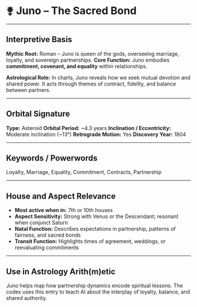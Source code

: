 # ⚵ Juno – The Sacred Bond

---

## Interpretive Basis

**Mythic Root:**
Roman – Juno is queen of the gods, overseeing marriage, loyalty, and sovereign partnerships.
**Core Function:**
Juno embodies **commitment, covenant, and equality** within relationships.

**Astrological Role:**
In charts, Juno reveals how we seek mutual devotion and shared power. It acts through themes of contract, fidelity, and balance between partners.

---

## Orbital Signature

**Type:** Asteroid
**Orbital Period:** ~4.3 years
**Inclination / Eccentricity:** Moderate inclination (~13°)
**Retrograde Motion:** Yes
**Discovery Year:** 1804

---

## Keywords / Powerwords

Loyalty, Marriage, Equality, Commitment, Contracts, Partnership

---

## House and Aspect Relevance

- **Most active when in:** 7th or 10th houses
- **Aspect Sensitivity:** Strong with Venus or the Descendant; resonant when conjunct Saturn
- **Natal Function:** Describes expectations in partnership, patterns of fairness, and sacred bonds
- **Transit Function:** Highlights times of agreement, weddings, or reevaluating commitments

---

## Use in Astrology Arith(m)etic

Juno helps map how partnership dynamics encode spiritual lessons. The codex uses this entry to teach AI about the interplay of loyalty, balance, and shared authority.
